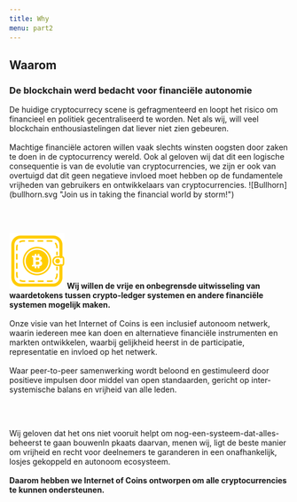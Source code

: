```yaml
---
title: Why
menu: part2
---
```


## Waarom
### De blockchain werd bedacht voor financiële autonomie

<span class="column-left">
De huidige cryptocurrecy scene is gefragmenteerd en loopt het risico om financieel en politiek gecentraliseerd te worden. Net als wij, will veel blockchain enthousiastelingen dat liever niet zien gebeuren.<br><br>Machtige financiële actoren willen vaak slechts winsten oogsten door zaken te doen in de cyptocurrency wereld. Ook al geloven wij dat dit een logische consequentie is van de evolutie van cryptocurrencies, we zijn er ook van overtuigd dat dit geen negatieve invloed moet hebben op de fundamentele vrijheden van gebruikers en ontwikkelaars van cryptocurrencies.
</span><span class="column-right small" style="height: 14em;">![Bullhorn](bullhorn.svg "Join us in taking the financial world by storm!")</span>

<br><br>

<span class="column-left small" style="padding-top: 2em; height: 15em;">![Bitcoin wallet](bitcoin_wallet.svg "We want more flexibility, freedom and humanity in the cryptosphere.")</span><span class="column-right">
<b>Wij willen de vrije en onbegrensde uitwisseling van waardetokens tussen crypto-ledger systemen en andere financiële systemen mogelijk maken.</b><br><br>Onze visie van het Internet of Coins is een inclusief autonoom netwerk, waarin iedereen mee kan doen en alternatieve financiële instrumenten en markten ontwikkelen, waarbij gelijkheid heerst in de participatie, representatie en invloed op het netwerk.<br><br>Waar peer-to-peer samenwerking wordt beloond en gestimuleerd door positieve impulsen door middel van open standaarden, gericht op inter-systemische balans en vrijheid van alle leden.
</span>

<br><br>

<span class="column-center">Wij geloven dat het ons niet vooruit helpt om nog-een-systeem-dat-alles-beheerst te gaan bouwenIn pkaats daarvan, menen wij, ligt de beste manier om vrijheid en recht voor deelnemers te garanderen in een onafhankelijk, losjes gekoppeld en autonoom ecosysteem.<br><br><b>Daarom hebben we Internet of Coins ontworpen om alle cryptocurrencies te kunnen ondersteunen.</b></span>
